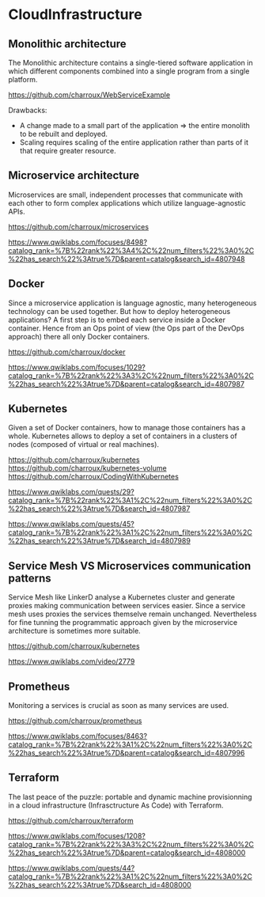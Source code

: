 # CloudInfrastructure

## Monolithic architecture

The Monolithic architecture contains a single-tiered software application in which different components combined into a single program from a single platform.

https://github.com/charroux/WebServiceExample

Drawbacks:
- A change made to a small part of the application => the entire monolith to be rebuilt and deployed. 
- Scaling requires scaling of the entire application rather than parts of it that require greater resource.

## Microservice architecture

Microservices are small, independent processes that communicate with each other to form complex applications which utilize language-agnostic APIs. 

https://github.com/charroux/microservices

https://www.qwiklabs.com/focuses/8498?catalog_rank=%7B%22rank%22%3A4%2C%22num_filters%22%3A0%2C%22has_search%22%3Atrue%7D&parent=catalog&search_id=4807948

## Docker

Since a microservice application is language agnostic, many heterogeneous technology can be used together. But how to deploy heterogeneous applications? A first step is to embed each service inside a Docker container. Hence from an Ops point of view (the Ops part of the DevOps approach) there all only Docker containers.

https://github.com/charroux/docker

https://www.qwiklabs.com/focuses/1029?catalog_rank=%7B%22rank%22%3A3%2C%22num_filters%22%3A0%2C%22has_search%22%3Atrue%7D&parent=catalog&search_id=4807987

## Kubernetes

Given a set of Docker containers, how to manage those containers has a whole. Kubernetes allows to deploy a set of containers in a clusters of nodes (composed of virtual or real machines).

https://github.com/charroux/kubernetes
https://github.com/charroux/kubernetes-volume
https://github.com/charroux/CodingWithKubernetes

https://www.qwiklabs.com/quests/29?catalog_rank=%7B%22rank%22%3A1%2C%22num_filters%22%3A0%2C%22has_search%22%3Atrue%7D&search_id=4807987

https://www.qwiklabs.com/quests/45?catalog_rank=%7B%22rank%22%3A1%2C%22num_filters%22%3A0%2C%22has_search%22%3Atrue%7D&search_id=4807989

## Service Mesh VS Microservices communication patterns

Service Mesh like LinkerD analyse a Kubernetes cluster and generate proxies making communication between services easier. Since a service mesh uses proxies the services themselve remain unchanged. Nevertheless for fine tunning the programmatic approach given by the microservice architecture is sometimes more suitable.

https://github.com/charroux/kubernetes

https://www.qwiklabs.com/video/2779

## Prometheus

Monitoring a services is crucial as soon as many services are used.

https://github.com/charroux/prometheus

https://www.qwiklabs.com/focuses/8463?catalog_rank=%7B%22rank%22%3A1%2C%22num_filters%22%3A0%2C%22has_search%22%3Atrue%7D&parent=catalog&search_id=4807996

## Terraform

The last peace of the puzzle: portable and dynamic machine provisionning in a cloud infrastructure (Infrasctructure As Code) with Terraform.

https://github.com/charroux/terraform

https://www.qwiklabs.com/focuses/1208?catalog_rank=%7B%22rank%22%3A3%2C%22num_filters%22%3A0%2C%22has_search%22%3Atrue%7D&parent=catalog&search_id=4808000

https://www.qwiklabs.com/quests/44?catalog_rank=%7B%22rank%22%3A1%2C%22num_filters%22%3A0%2C%22has_search%22%3Atrue%7D&search_id=4808000
